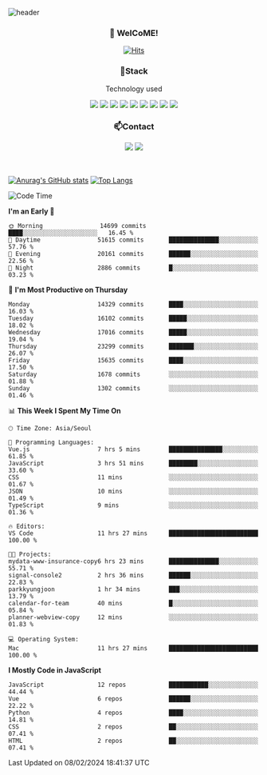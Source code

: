 ![header](https://capsule-render.vercel.app/api?type=waving&color=gradient&height=200&text=Kyungjoon&fontAlign=70&fontAlignY=40&animation=twinkling)

<h3 align="center">👋 WelCoME!</h3>

<div align=center>
  
[![Hits](https://hits.seeyoufarm.com/api/count/incr/badge.svg?url=https%3A%2F%2Fgithub.com%2Fuvula6921&count_bg=%2322BAC9&title_bg=%23827F7F&icon=iconify.svg&icon_color=%2325A27F&title=visits&edge_flat=false)](https://hits.seeyoufarm.com)
  
</div>
<h3 align="center">📌Stack</h3>
<p align="center">Technology used</p>
<div align="center"><img src="https://img.shields.io/badge/HTML5-E34F26?style=flat-square&logo=HTML5&logoColor=white"></img> <img src="https://img.shields.io/badge/CSS3-0A84FF?style=flat-square&logo=CSS3&logoColor=white"></img> <img src="https://img.shields.io/badge/JavaScript-FFCD11?style=flat-square&logo=JavaScript&logoColor=white"></img> <img src="https://img.shields.io/badge/React-00BCF6?style=flat-square&logo=React&logoColor=white"></img> <img src="https://img.shields.io/badge/jQuery-3655FF?style=flat-square&logo=jQuery&logoColor=white"></img> <img src="https://img.shields.io/badge/Ruby-E0115F?style=flat-square&logo=Ruby&logoColor=white"></img> <img src="https://img.shields.io/badge/Python-4B8BBE?style=flat-square&logo=Python&logoColor=white"></img> <img src="https://img.shields.io/badge/Vue-4FC08D?style=flat-square&logo=Vue.js&logoColor=white"></img> <img src="https://img.shields.io/badge/Nuxt-00DC82?style=flat-square&logo=Nuxt.js&logoColor=white"></img></div>

<h3 align="center">📫Contact</h3>
<div align="center"><a href="https://velog.io/@uvula6921/"><img src="https://img.shields.io/badge/Blog-20c997?style=flat-square&logo=V&logoColor=white"/></a> <a href="pkj6921@gmail.com"><img src="https://img.shields.io/badge/Gmail-EA4335?style=flat-square&logo=Gmail&logoColor=white"/></a></div>
<br>
<br>

[![Anurag's GitHub stats](https://github-readme-stats.vercel.app/api?username=uvula6921&hide=stars,issues&show_icons=true&count_private=true&theme=tokyonight)](https://github.com/anuraghazra/github-readme-stats)
[![Top Langs](https://github-readme-stats.vercel.app/api/top-langs/?username=uvula6921&hide=css,jupyter%20notebook,html&exclude_repo=uvula6921,uvula6921.github.io&layout=compact&langs_count=8)](https://github.com/anuraghazra/github-readme-stats)

<!--START_SECTION:waka-->
![Code Time](http://img.shields.io/badge/Code%20Time-2%2C071%20hrs%2058%20mins-blue)

**I'm an Early 🐤** 

```text
🌞 Morning                14699 commits       ████░░░░░░░░░░░░░░░░░░░░░   16.45 % 
🌆 Daytime                51615 commits       ██████████████░░░░░░░░░░░   57.76 % 
🌃 Evening                20161 commits       ██████░░░░░░░░░░░░░░░░░░░   22.56 % 
🌙 Night                  2886 commits        █░░░░░░░░░░░░░░░░░░░░░░░░   03.23 % 
```
📅 **I'm Most Productive on Thursday** 

```text
Monday                   14329 commits       ████░░░░░░░░░░░░░░░░░░░░░   16.03 % 
Tuesday                  16102 commits       █████░░░░░░░░░░░░░░░░░░░░   18.02 % 
Wednesday                17016 commits       █████░░░░░░░░░░░░░░░░░░░░   19.04 % 
Thursday                 23299 commits       ███████░░░░░░░░░░░░░░░░░░   26.07 % 
Friday                   15635 commits       ████░░░░░░░░░░░░░░░░░░░░░   17.50 % 
Saturday                 1678 commits        ░░░░░░░░░░░░░░░░░░░░░░░░░   01.88 % 
Sunday                   1302 commits        ░░░░░░░░░░░░░░░░░░░░░░░░░   01.46 % 
```


📊 **This Week I Spent My Time On** 

```text
🕑︎ Time Zone: Asia/Seoul

💬 Programming Languages: 
Vue.js                   7 hrs 5 mins        ███████████████░░░░░░░░░░   61.85 % 
JavaScript               3 hrs 51 mins       ████████░░░░░░░░░░░░░░░░░   33.60 % 
CSS                      11 mins             ░░░░░░░░░░░░░░░░░░░░░░░░░   01.67 % 
JSON                     10 mins             ░░░░░░░░░░░░░░░░░░░░░░░░░   01.49 % 
TypeScript               9 mins              ░░░░░░░░░░░░░░░░░░░░░░░░░   01.36 % 

🔥 Editors: 
VS Code                  11 hrs 27 mins      █████████████████████████   100.00 % 

🐱‍💻 Projects: 
mydata-www-insurance-copy6 hrs 23 mins       ██████████████░░░░░░░░░░░   55.71 % 
signal-console2          2 hrs 36 mins       ██████░░░░░░░░░░░░░░░░░░░   22.83 % 
parkkyungjoon            1 hr 34 mins        ███░░░░░░░░░░░░░░░░░░░░░░   13.79 % 
calendar-for-team        40 mins             █░░░░░░░░░░░░░░░░░░░░░░░░   05.84 % 
planner-webview-copy     12 mins             ░░░░░░░░░░░░░░░░░░░░░░░░░   01.83 % 

💻 Operating System: 
Mac                      11 hrs 27 mins      █████████████████████████   100.00 % 
```

**I Mostly Code in JavaScript** 

```text
JavaScript               12 repos            ███████████░░░░░░░░░░░░░░   44.44 % 
Vue                      6 repos             ██████░░░░░░░░░░░░░░░░░░░   22.22 % 
Python                   4 repos             ████░░░░░░░░░░░░░░░░░░░░░   14.81 % 
CSS                      2 repos             ██░░░░░░░░░░░░░░░░░░░░░░░   07.41 % 
HTML                     2 repos             ██░░░░░░░░░░░░░░░░░░░░░░░   07.41 % 
```




 Last Updated on 08/02/2024 18:41:37 UTC
<!--END_SECTION:waka-->
